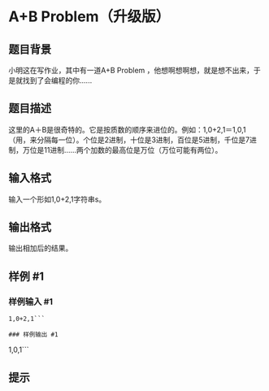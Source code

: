 # A+B Problem（升级版）

## 题目背景

小明这在写作业，其中有一道A+B Problem ，他想啊想啊想，就是想不出来，于是就找到了会编程的你......


## 题目描述

这里的A＋B是很奇特的。它是按质数的顺序来进位的。例如：1,0+2,1＝1,0,1（用，来分隔每一位）。个位是2进制，十位是3进制，百位是5进制，千位是7进制，万位是11进制……两个加数的最高位是万位（万位可能有两位）。



## 输入格式

输入一个形如1,0+2,1字符串s。


## 输出格式

输出相加后的结果。



## 样例 #1

### 样例输入 #1
```
1,0+2,1```

### 样例输出 #1

```
1,0,1```

## 提示


